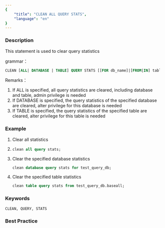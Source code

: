 ```yaml
---
{
    "title": "CLEAN ALL QUERY STATS",
    "language": "en"
}
---
```


<!--
Licensed to the Apache Software Foundation (ASF) under one
or more contributor license agreements.  See the NOTICE file
distributed with this work for additional information
regarding copyright ownership.  The ASF licenses this file
to you under the Apache License, Version 2.0 (the
"License"); you may not use this file except in compliance
with the License.  You may obtain a copy of the License at

  http://www.apache.org/licenses/LICENSE-2.0

Unless required by applicable law or agreed to in writing,
software distributed under the License is distributed on an
"AS IS" BASIS, WITHOUT WARRANTIES OR CONDITIONS OF ANY
KIND, either express or implied.  See the License for the
specific language governing permissions and limitations
under the License.
-->



### Description

This statement is used to clear query statistics

grammar：

```sql
CLEAN [ALL| DATABASE | TABLE] QUERY STATS [[FOR db_name]|[FROM|IN] table_name]];
```

Remarks：

1. If ALL is specified, all query statistics are cleared, including database and table, admin privilege is needed
2. If DATABASE is specified, the query statistics of the specified database are cleared, alter privilege for this database is needed
3. If TABLE is specified, the query statistics of the specified table are cleared, alter privilege for this table is needed

### Example

1. Clear all statistics
2. 
    ```sql
    clean all query stats;
    ```

2. Clear the specified database statistics

    ```sql
    clean database query stats for test_query_db;
    ```
3. Clear the specified table statistics

    ```sql
    clean table query stats from test_query_db.baseall;
    ```

### Keywords

    CLEAN, QUERY, STATS

### Best Practice

